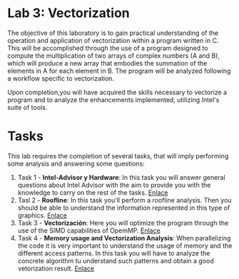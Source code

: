 
# Lab 3: Vectorization
The objective of this laboratory is to gain practical understanding of the operation and application of vectorization within a program written in C. This will be accomplished through the use of a program designed to compute the multiplication of two arrays of complex numbers (A and B), which will produce a new array that embodies the summation of the elements in A for each element in B. The program will be analyzed following a workflow specific to vectorization.

Upon completion,you will have acquired the skills necessary to vectorize a program and to analyze the enhancements implemented, utilizing Intel's suite of tools.

# Tasks
This lab requires the completion of several tasks, that will imply performing some analysis and answering some questions:

1. Task 1 - **Intel-Advisor y Hardware**: In this task you will answer general questions about Intel Advisor with the aim to provide you with the knowledge to carry on the rest of the tasks. [Enlace](results/task1/README.md)
2. Tasl 2 - **Roofline**: In this task you'll perform a roofline analysis. Then you should be able to understand the information represented in this type of graphics. [Enlace](results/task3/README.md)
3. Task 3 - **Vectorización**: Here you will optimize the program through the use of the SIMD capabilities of OpemMP.  [Enlace](results/task3/README.md)
4. Task 4 - **Memory usage and Vectorization Analysis**: When parallelizing the code it is very important to understand the usage of memory and the different access patterns. In this task you will have to analyze the concrete algorithm tu understand such patterns and obtain a good vetorization result. [Enlace](results/task4/README.md)
